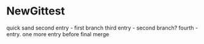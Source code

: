 # NewGittest
quick sand
second entry - first branch
third entry - second branch?
fourth - entry. one more entry before final merge
